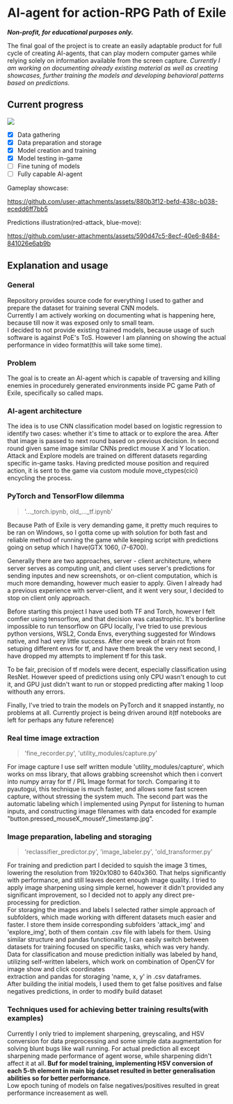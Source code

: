 # AI-agent for action-RPG Path of Exile
**_Non-profit, for educational purposes only._** <br>


The final goal of the project is to create an easily adaptable product for full cycle of creating AI-agents,
that can play modern computer games while relying solely on information available from the screen capture.
_Currently I am working on documenting already existing material as well as creating showcases, further training the models and developing behavioral patterns based on predictions._

## Current progress
![](https://geps.dev/progress/60)
- [x] Data gathering 
- [x] Data preparation and storage 
- [x] Model creation and training 
- [x] Model testing in-game
- [ ] Fine tuning of models
- [ ] Fully capable AI-agent 

Gameplay showcase:


https://github.com/user-attachments/assets/880b3f12-befd-438c-b038-ecedd6ff7bb5


Predictions illustration(red-attack, blue-move):

https://github.com/user-attachments/assets/590d47c5-8ecf-40e6-8484-841026e6ab9b


## Explanation and usage
### General
<p> 
  Repository provides source code for everything I used to gather and prepare the dataset for training several CNN models.<br>
  Currently I am actively working on documenting what is happening here, because till now it was exposed only to small team.<br>
  I decided to not provide existing trained models, because usage of such software is against PoE's ToS. However I am planning on
  showing the actual performance in video format(this will take some time).

### Problem
  The goal is to create an AI-agent which is capable of traversing and killing enemies in procedurely generated environments inside PC game Path of Exile, 
  specifically so called maps.

### AI-agent architecture
  The idea is to use CNN classification model based on logistic regression to identify two cases: whether it's time to attack or to explore the area. 
  After that image is passed to next round based on previous decision. In second round given same image similar CNNs predict mouse X and Y location. 
  Attack and Explore models are trained on different datasets regarding specific in-game tasks. Having predicted mouse position and required action,
  it is sent to the game via custom module move_ctypes(cici) encycling the process.

### PyTorch and TensorFlow dilemma
> '...\_torch.ipynb, old\_...\_tf.ipynb'
> 
  Because Path of Exile is very demanding game, it pretty much requires to be ran on Windows, so I gotta come up with solution for both fast and reliable
  method of running the game while keeping script with predictions going on setup which I have(GTX 1060, i7-6700). <br>

  Generally there are two approaches, server - client architecture, where server serves as computing unit, and client uses server's predictions for sending inputes and new screenshots,
  or on-client computation, which is much more demanding, however much easier to apply. Given I already had a previous experience with server-client, and it went very sour, I decided 
  to stop on client only approach.<br>

  Before starting this project I have used both TF and Torch, however I felt comfier using tensorflow, and that decision was catastrophic. It's borderline impossible to run tensorflow
  on GPU locally, I've tried to use previous python versions, WSL2, Conda Envs, everything suggested for Windows native, and had very little success. After one week of brain rot from
  setuping different envs for tf, and have them break the very next second, I have dropped my attempts to implement tf for this task. <br>

  To be fair, precision of tf models were decent, especially classification using ResNet. However speed of predictions using only CPU wasn't enough to cut it, and GPU just didn't want
  to run or stopped predicting after making 1 loop withouth any errors. <br>

  Finally, I've tried to train the models on PyTorch and it snapped instantly, no problems at all. Currently project is being driven around it(tf notebooks are left for perhaps any future
  reference)
### Real time image extraction
  > 'fine_recorder.py', 'utility_modules/capture.py'
> 
  For image capture I use self written module 'utility_modules/capture', which works on mss library, that allows grabbing screenshot which then i convert into numpy array for tf / PIL Image     format for torch. Comparing it to pyautogui, this technique is much faster, and allows some fast screen capture, without stressing the system much. The second part was the automatic 
  labeling which I implemented using Pynput for listening to human inputs, and constructing image filenames with data encoded for example "button.pressed_mouseX_mouseY_timestamp.jpg".<br>
  
  
### Image preparation, labeling and storaging
  >  'reclassifier_predictor.py', 'image_labeler.py', 'old_transformer.py'
> 
  For training and prediction part I decided to squish the image 3 times, lowering the resolution from 1920x1080 to 640x360. That helps significantly with performance, and still leaves 
  decent enough image quality. I tried to apply image sharpening using simple kernel, however it didn't provided any significant improvement, so I decided not to apply any direct
  pre-processing for prediction.<br>
  For storaging the images and labels I selected rather simple approach of subfolders, which made working with different datasets much easier and faster. I store them inside corresponding 
  subfolders 'attack_img' and 'explore_img', both of them contain .csv file with labels for them. Using similar structure and pandas functionality, I can easily switch between datasets for      training focused on specific tasks, which was very handy.<br>
  Data for classification and mouse prediction initially was labeled by hand, utilizing self-written labelers, which work on combination of OpenCV for image show and click coordinates       
  extraction and pandas for storaging 'name, x, y' in .csv dataframes.<br>
  After building the initial models, I used them to get false positives and false negatives predictions, in order to modify build dataset 
  
### Techniques used for achieving better training results(with examples)
  Currently I only tried to implement sharpening, greyscaling, and HSV conversion for data preprocessing and some simple data augmentation for solving blunt bugs like wall running.
  For actual prediction all except sharpening made performance of agent worse, while sharpening didn't affect it at all. **Buf for model training, implementing HSV conversion of each 5-th 
  element in main big dataset resulted in better generalisation abilities so for better performance.** <br>
  Low epoch tuning of models on false negatives/positives resulted in great performance increasement as well.
</p>
